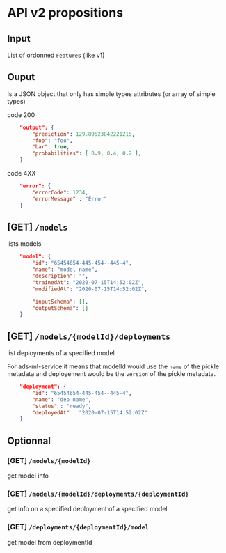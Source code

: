 # API v2 propositions

## Input

List of ordonned `Feature`s (like v1)

## Ouput

Is a JSON object that only has simple types attributes (or array of simple types)

code 200

```json
    "output": {  
        "prediction": 129.89523842221215,
        "foo": "foo",
        "bar": true,
        "probabilities": [ 0.9, 0.4, 0.2 ],
    }
```

code 4XX

```json
    "error": {
        "errorCode": 1234,
        "errorMessage" : "Error"
    }
```

## [GET] `/models`

lists models

```json
    "model": {
        "id": "65454654-445-454--445-4",
        "name": "model name",
        "description": "",
        "trainedAt": "2020-07-15T14:52:02Z",
        "modifiedAt": "2020-07-15T14:52:02Z",

        "inputSchema": [],
        "outputSchema": []
    }
```

## [GET] `/models/{modelId}/deployments`

list deployments of a specified model

For ads-ml-service it means that modelId would use the `name` of the pickle metadata and deployement would be the `version` of the pickle metadata.

```json
    "deployment": {
        "id": "65454654-445-454--445-4",
        "name": "dep name",
        "status" : "ready",
        "deployedAt" : "2020-07-15T14:52:02Z"
    }
```

## Optionnal

### [GET] `/models/{modelId}`

get model info

### [GET] `/models/{modelId}/deployments/{deploymentId}`

get info on a specified deployment of a specified model

### [GET] `/deployments/{deploymentId}/model`

get model from deploymentId
